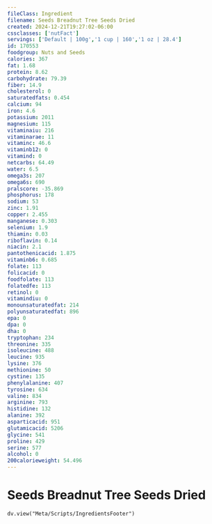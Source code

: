 ```yaml
---
fileClass: Ingredient
filename: Seeds Breadnut Tree Seeds Dried
created: 2024-12-21T19:27:02-06:00
cssclasses: ['nutFact']
servings: ['Default | 100g','1 cup | 160','1 oz | 28.4']
id: 170553
foodgroup: Nuts and Seeds
calories: 367
fat: 1.68
protein: 8.62
carbohydrate: 79.39
fiber: 14.9
cholesterol: 0
saturatedfats: 0.454
calcium: 94
iron: 4.6
potassium: 2011
magnesium: 115
vitaminaiu: 216
vitaminarae: 11
vitaminc: 46.6
vitaminb12: 0
vitamind: 0
netcarbs: 64.49
water: 6.5
omega3s: 207
omega6s: 690
pralscore: -35.869
phosphorus: 178
sodium: 53
zinc: 1.91
copper: 2.455
manganese: 0.303
selenium: 1.9
thiamin: 0.03
riboflavin: 0.14
niacin: 2.1
pantothenicacid: 1.875
vitaminb6: 0.685
folate: 113
folicacid: 0
foodfolate: 113
folatedfe: 113
retinol: 0
vitamindiu: 0
monounsaturatedfat: 214
polyunsaturatedfat: 896
epa: 0
dpa: 0
dha: 0
tryptophan: 234
threonine: 335
isoleucine: 488
leucine: 935
lysine: 376
methionine: 50
cystine: 135
phenylalanine: 407
tyrosine: 634
valine: 834
arginine: 793
histidine: 132
alanine: 392
asparticacid: 951
glutamicacid: 5206
glycine: 541
proline: 429
serine: 577
alcohol: 0
200calorieweight: 54.496
---
```


# Seeds Breadnut Tree Seeds Dried

```dataviewjs
dv.view("Meta/Scripts/IngredientsFooter")
```